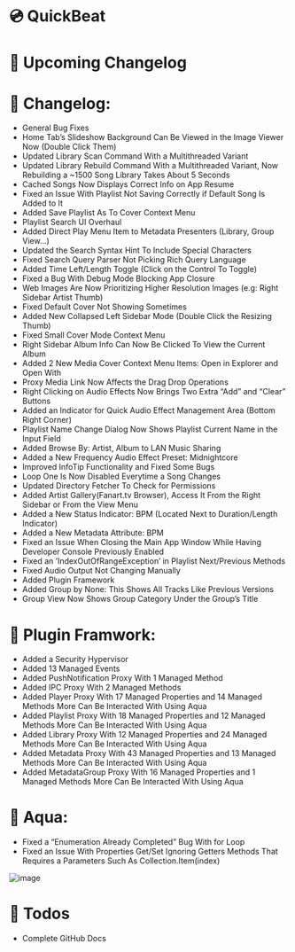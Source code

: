 # 💿 QuickBeat
# 💠 Upcoming Changelog
# 📝 Changelog:
- General Bug Fixes
- Home Tab’s Slideshow Background Can Be Viewed in the Image Viewer Now (Double Click Them)
- Updated Library Scan Command With a Multithreaded Variant
- Updated Library Rebuild Command With a Multithreaded Variant, Now Rebuilding a ~1500 Song Library Takes About 5 Seconds
- Cached Songs Now Displays Correct Info on App Resume
- Fixed an Issue With Playlist Not Saving Correctly if Default Song Is Added to It
- Added Save Playlist As To Cover Context Menu
- Playlist Search UI Overhaul
- Added Direct Play Menu Item to Metadata Presenters (Library, Group View…)
- Updated the Search Syntax Hint To Include Special Characters
- Fixed Search Query Parser Not Picking Rich Query Language
- Added Time Left/Length Toggle (Click on the Control To Toggle)
- Fixed a Bug With Debug Mode Blocking App Closure
- Web Images Are Now Prioritizing Higher Resolution Images (e.g: Right Sidebar Artist Thumb)
- Fixed Default Cover Not Showing Sometimes
- Added New Collapsed Left Sidebar Mode (Double Click the Resizing Thumb)
- Fixed Small Cover Mode Context Menu
- Right Sidebar Album Info Can Now Be Clicked To View the Current Album
- Added 2 New Media Cover Context Menu Items: Open in Explorer and Open With
- Proxy Media Link Now Affects the Drag Drop Operations
- Right Clicking on Audio Effects Now Brings Two Extra “Add” and “Clear” Buttons
- Added an Indicator for Quick Audio Effect Management Area (Bottom Right Corner)
- Playlist Name Change Dialog Now Shows Playlist Current Name in the Input Field
- Added Browse By: Artist, Album to LAN Music Sharing
- Added a New Frequency Audio Effect Preset: Midnightcore
- Improved InfoTip Functionality and Fixed Some Bugs
- Loop One Is Now Disabled Everytime a Song Changes
- Updated Directory Fetcher To Check for Permissions
- Added Artist Gallery(Fanart.tv Browser), Access It From the Right Sidebar or From the View Menu
- Added a New Status Indicator: BPM (Located Next to Duration/Length Indicator)
- Added a New Metadata Attribute: BPM
- Fixed an Issue When Closing the Main App Window While Having Developer Console Previously Enabled
- Fixed an ’IndexOutOfRangeException’ in Playlist Next/Previous Methods
- Fixed Audio Output Not Changing Manually
- Added Plugin Framework
- Added Group by None: This Shows All Tracks Like Previous Versions
- Group View Now Shows Group Category Under the Group’s Title
# 🔌 Plugin Framwork:
- Added a Security Hypervisor
- Added 13 Managed Events
- Added PushNotification Proxy With 1 Managed Method
- Added IPC Proxy With 2 Managed Methods
- Added Player Proxy With 17 Managed Properties and 14 Managed Methods More Can Be Interacted With Using Aqua
- Added Playlist Proxy With 18 Managed Properties and 12 Managed Methods More Can Be Interacted With Using Aqua
- Added Library Proxy With 12 Managed Properties and 24 Managed Methods More Can Be Interacted With Using Aqua
- Added Metadata Proxy With 43 Managed Properties and 13 Managed Methods More Can Be Interacted With Using Aqua
- Added MetadataGroup Proxy With 16 Managed Properties and 1 Managed Methods More Can Be Interacted With Using Aqua
# 🌊 Aqua:
- Fixed a “Enumeration Already Completed” Bug With for Loop
- Fixed an Issue With Properties Get/Set Ignoring Getters Methods That Requires a Parameters Such As Collection.Item(index)

![image](https://github.com/user-attachments/assets/2b12e9c0-c5c9-45ed-8bfc-6f3e8aa0e2aa)

# 📝 Todos
- Complete GitHub Docs
